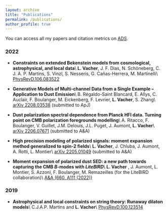 ```yaml
---
layout: archive
title: "Publications"
permalink: /publications/
author_profile: true
---
```


You can access all my papers and citation metrics on [ADS](https://ui.adsabs.harvard.edu/search/q=orcid%3A0000-0001-9551-1417&sort=date+desc).

### 2022 

- **Constraints on extended Bekenstein models from cosmological, astrophysical, and local data**\\
**L. Vacher**, J. F. Dias, N. Schöneberg, C. J. A. P. Martins, S. Vinzl, S. Nesseris, G. Cañas-Herrera, M. Martinelli\\
[PhysRevD.106.083522](https://arxiv.org/pdf/2207.03258.pdf)

- **Generative Models of Multi-channel Data from a Single Example – Application to Dust Emission**\\
B. Régaldo-Saint Blancard, E. Allys, C. Auclair, F. Boulanger, M. Eickenberg, F. Levrier, **L. Vacher**, S. Zhang\\
[arXiv 2208.03538](https://arxiv.org/pdf/2208.03538.pdf) (submitted to ApJ)

- **Dust polarization spectral dependence from Planck HFI data. Turning point on CMB polarization foregrounds modelling**\\
A. Ritacco, F. Boulanger, V. Guillet, J.M. Delouis, J.L. Puget, J. Aumont, **L. Vacher**\\
[arXiv 2206.07671](https://arxiv.org/pdf/2206.07671.pdf) (submitted to A&A)

- **High precision modeling of polarized signals: moment expansion method generalized to spin-2 fields**\\
**L. Vacher**, J. Chluba, J. Aumont, A. Rotti, L. Montier\\
[arXiv 2205.01049](https://arxiv.org/pdf/2205.01049.pdf) (submitted to A&A)

- **Moment expansion of polarized dust SED: a new path towards capturing the CMB *B*-modes with *LiteBIRD***\\
**L. Vacher** , J. Aumont, L. Montier, S. Azzoni, F. Boulanger, M. Remazeilles (for the LiteBIRD collaboration)\\
[A&A (660, A111 (2022))](https://www.aanda.org/articles/aa/pdf/2022/04/aa42664-21.pdf) 

### 2019

- **Astrophysical and local constraints on string theory: Runaway dilaton models**\\
C.J.A.P. Martins and **L. Vacher**\\
[PhysRevD.100.123514](https://arxiv.org/pdf/1911.10821.pdf) 